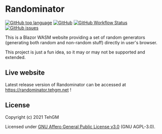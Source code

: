 # Randominator
[![GitHub top language](https://img.shields.io/github/languages/top/TehGM/Randominator)](https://github.com/TehGM/Randominator) [![GitHub](https://img.shields.io/github/license/TehGM/Randominator)](LICENSE) [![GitHub Workflow Status](https://img.shields.io/github/workflow/status/TehGM/Randominator/.NET%20Build)](https://github.com/TehGM/Randominator/actions) [![GitHub issues](https://img.shields.io/github/issues/TehGM/Randominator)](https://github.com/TehGM/Randominator/issues)

This is a Blazor WASM website providing a set of random generators (generating both random and non-random stuff) directly in user's browser.

This project is just a fun idea, so it may or may not be supported and extended.

## Live website
Latest release version of Randominator can be accessed at https://randominator.tehgm.net !

## License
Copyright (c) 2021 TehGM

Licensed under [GNU Affero General Public License v3.0](LICENSE) (GNU AGPL-3.0).